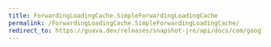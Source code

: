 ```yaml
---
title: ForwardingLoadingCache.SimpleForwardingLoadingCache
permalink: /ForwardingLoadingCache.SimpleForwardingLoadingCache/
redirect_to: https://guava.dev/releases/snapshot-jre/api/docs/com/google/common/cache/ForwardingLoadingCache.SimpleForwardingLoadingCache.html
---
```

